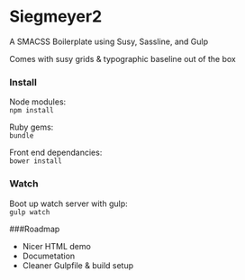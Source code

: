 Siegmeyer2
==========

A SMACSS Boilerplate using Susy, Sassline, and Gulp

Comes with susy grids & typographic baseline out of the box


### Install
Node modules:     
`npm install`      

Ruby gems:         
`bundle`   


Front end dependancies:       
`bower install`        


### Watch      
 
Boot up watch server with gulp:        
`gulp watch`    


###Roadmap      

- Nicer HTML demo
- Documetation
- Cleaner Gulpfile & build setup
